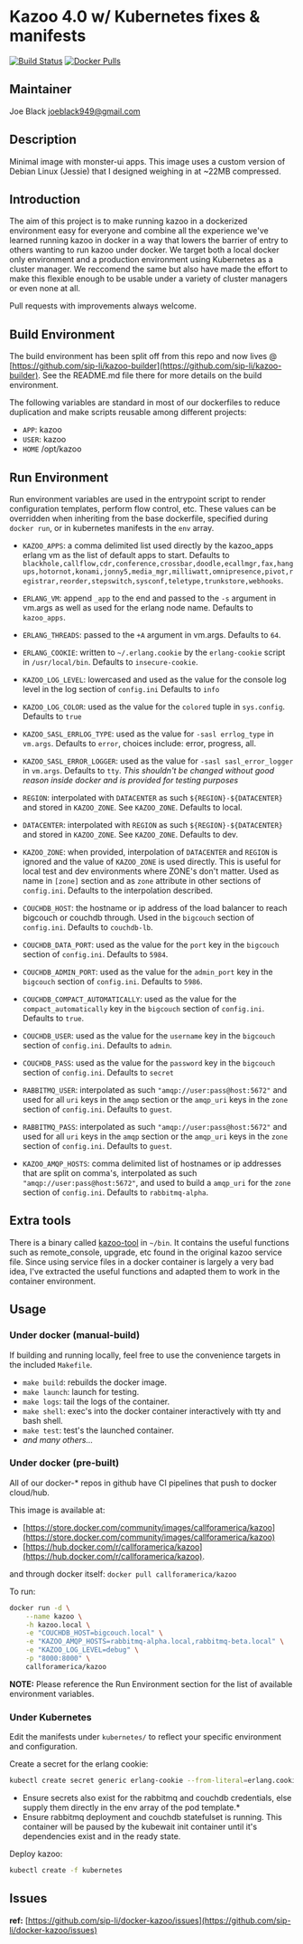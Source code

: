 # Kazoo 4.0 w/ Kubernetes fixes & manifests

[![Build Status](https://travis-ci.org/sip-li/docker-kazoo.svg?branch=master)](https://travis-ci.org/sip-li/docker-kazoo) [![Docker Pulls](https://img.shields.io/docker/pulls/callforamerica/kazoo.svg)](https://store.docker.com/community/images/callforamerica/kazoo)

## Maintainer

Joe Black <joeblack949@gmail.com>

## Description

Minimal image with monster-ui apps.  This image uses a custom version of Debian Linux (Jessie) that I designed weighing in at ~22MB compressed.

## Introduction

The aim of this project is to make running kazoo in a dockerized environment easy for everyone and combine all the experience we've learned running kazoo in docker in a way that lowers the barrier of entry to others wanting to run kazoo under docker.  We target both a local docker only environment and a production environment using Kubernetes as a cluster manager.  We reccomend the same but also have made the effort to make this flexible enough to be usable under a variety of cluster managers or even none at all.

Pull requests with improvements always welcome.

## Build Environment

The build environment has been split off from this repo and now lives @ [https://github.com/sip-li/kazoo-builder](https://github.com/sip-li/kazoo-builder).  See the README.md file there for more details on the build environment.


The following variables are standard in most of our dockerfiles to reduce duplication and make scripts reusable among different projects:

* `APP`: kazoo
* `USER`: kazoo
* `HOME` /opt/kazoo


## Run Environment

Run environment variables are used in the entrypoint script to render configuration templates, perform flow control, etc.  These values can be overridden when inheriting from the base dockerfile, specified during `docker run`, or in kubernetes manifests in the `env` array.

* `KAZOO_APPS`: a comma delimited list used directly by the kazoo_apps erlang vm as the list of default apps to start. Defaults to `blackhole,callflow,cdr,conference,crossbar,doodle,ecallmgr,fax,hangups,hotornot,konami,jonny5,media_mgr,milliwatt,omnipresence,pivot,registrar,reorder,stepswitch,sysconf,teletype,trunkstore,webhooks`.

* `ERLANG_VM`: append `_app` to the end and passed to the `-s` argument in vm.args as well as used for the erlang node name. Defaults to `kazoo_apps`.

* `ERLANG_THREADS`: passed to the `+A` argument in vm.args.  Defaults to `64`.

* `ERLANG_COOKIE`:  written to `~/.erlang.cookie` by the `erlang-cookie` script in `/usr/local/bin`. Defaults to `insecure-cookie`.

* `KAZOO_LOG_LEVEL`: lowercased and used as the value for the console log level in the log section of `config.ini`  Defaults to `info`

* `KAZOO_LOG_COLOR`: used as the value for the `colored` tuple in `sys.config`.  Defaults to `true`

* `KAZOO_SASL_ERRLOG_TYPE`: used as the value for `-sasl errlog_type` in `vm.args`. Defaults to `error`, choices include: error, progress, all.

* `KAZOO_SASL_ERROR_LOGGER`: used as the value for `-sasl sasl_error_logger` in `vm.args`.  Defaults to `tty`.  *This shouldn't be changed without good reason inside docker and is provided for testing purposes*

* `REGION`: interpolated with `DATACENTER` as such `${REGION}-${DATACENTER}` and stored in `KAZOO_ZONE`.  See `KAZOO_ZONE`.  Defaults to local.

* `DATACENTER`: interpolated with `REGION` as such `${REGION}-${DATACENTER}` and stored in `KAZOO_ZONE`.  See `KAZOO_ZONE`.  Defaults to dev.

* `KAZOO_ZONE`: when provided, interpolation of `DATACENTER` and `REGION` is ignored and the value of `KAZOO_ZONE` is used directly. This is useful for local test and dev environments where ZONE's don't matter.  Used as name in `[zone]` section and as `zone` attribute in other sections of `config.ini`.  Defaults to the interpolation described.

* `COUCHDB_HOST`: the hostname or ip address of the load balancer to reach bigcouch or couchdb through. Used in the `bigcouch` section of `config.ini`.  Defaults to `couchdb-lb`.

* `COUCHDB_DATA_PORT`: used as the value for the `port` key in the `bigcouch` section of `config.ini`.  Defaults to `5984`.

* `COUCHDB_ADMIN_PORT`: used as the value for the `admin_port` key in the `bigcouch` section of `config.ini`.  Defaults to `5986`.

* `COUCHDB_COMPACT_AUTOMATICALLY`: used as the value for the `compact_automatically` key in the `bigcouch` section of `config.ini`.  Defaults to `true`.

* `COUCHDB_USER`: used as the value for the `username` key in the `bigcouch` section of `config.ini`.  Defaults to `admin`.

* `COUCHDB_PASS`: used as the value for the `password` key in the `bigcouch` section of `config.ini`.  Defaults to `secret`

* `RABBITMQ_USER`: interpolated as such `"amqp://user:pass@host:5672"` and used for all `uri` keys in the `amqp` section or the `amqp_uri` keys in the `zone` section of `config.ini`.  Defaults to `guest`.

* `RABBITMQ_PASS`: interpolated as such `"amqp://user:pass@host:5672"` and used for all `uri` keys in the `amqp` section or the `amqp_uri` keys in the `zone` section of `config.ini`.  Defaults to `guest`.

* `KAZOO_AMQP_HOSTS`: comma delimited list of hostnames or ip addresses that are split on comma's, interpolated as such `"amqp://user:pass@host:5672"`, and used to build a `amqp_uri` for the `zone` section of `config.ini`.  Defaults to `rabbitmq-alpha`.


## Extra tools

There is a binary called [kazoo-tool](kazoo-tool) in `~/bin`.  It contains the useful functions such as remote_console, upgrade, etc found in the original kazoo service file.  Since using service files in a docker container is largely a very bad idea, I've extracted the useful functions and adapted them to work in the container environment.


## Usage

### Under docker (manual-build)

If building and running locally, feel free to use the convenience targets in the included `Makefile`.

* `make build`: rebuilds the docker image.
* `make launch`: launch for testing.
* `make logs`: tail the logs of the container.
* `make shell`: exec's into the docker container interactively with tty and bash shell.
* `make test`: test's the launched container.
* *and many others...*


### Under docker (pre-built)

All of our docker-* repos in github have CI pipelines that push to docker cloud/hub.  

This image is available at:
* [https://store.docker.com/community/images/callforamerica/kazoo](https://store.docker.com/community/images/callforamerica/kazoo)
*  [https://hub.docker.com/r/callforamerica/kazoo](https://hub.docker.com/r/callforamerica/kazoo).

and through docker itself: `docker pull callforamerica/kazoo`

To run:

```bash
docker run -d \
    --name kazoo \
    -h kazoo.local \
    -e "COUCHDB_HOST=bigcouch.local" \
    -e "KAZOO_AMQP_HOSTS=rabbitmq-alpha.local,rabbitmq-beta.local" \
    -e "KAZOO_LOG_LEVEL=debug" \
    -p "8000:8000" \
    callforamerica/kazoo
```

**NOTE:** Please reference the Run Environment section for the list of available environment variables.


### Under Kubernetes

Edit the manifests under `kubernetes/` to reflect your specific environment and configuration.

Create a secret for the erlang cookie:
```bash
kubectl create secret generic erlang-cookie --from-literal=erlang.cookie=$(LC_ALL=C tr -cd '[:alnum:]' < /dev/urandom | head -c 64)
```

* Ensure secrets also exist for the rabbitmq and couchdb credentials, else supply them directly in the env array of the pod template.*
* Ensure rabbitmq deployment and couchdb statefulset is running.  This container will be paused by the kubewait init container until it's dependencies exist and in the ready state.

Deploy kazoo:
```bash
kubectl create -f kubernetes
```


## Issues

**ref:**  [https://github.com/sip-li/docker-kazoo/issues](https://github.com/sip-li/docker-kazoo/issues)
